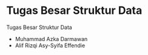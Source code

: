# Tugas Besar Struktur Data
Tugas Besar Struktur Data
- Muhammad Azka Darmawan
- Alif Rizqi Asy-Syifa Effendie

